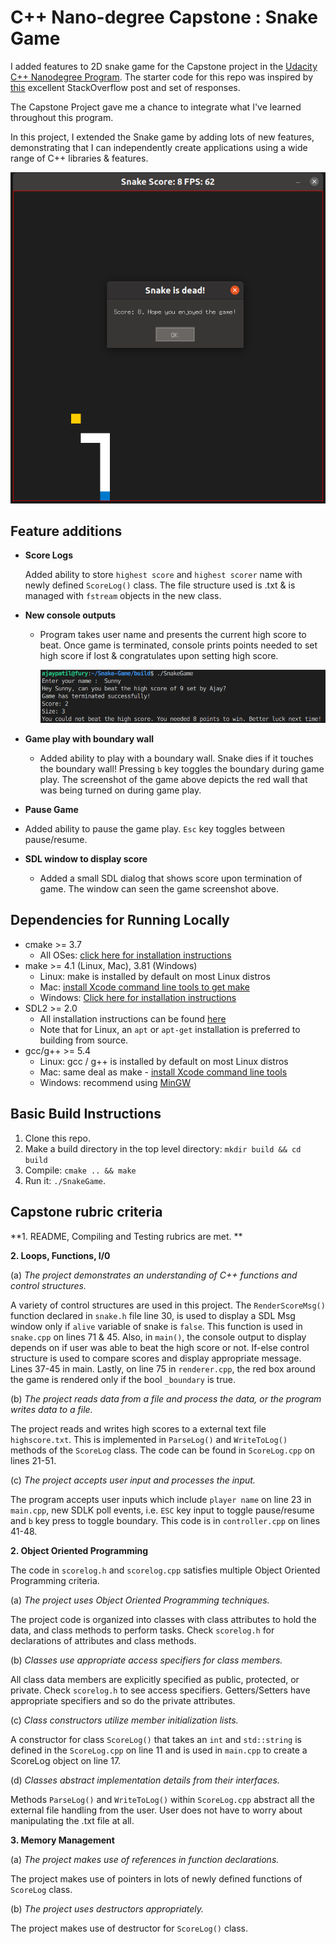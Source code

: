 # C++ Nano-degree Capstone : Snake Game 

 I added features to 2D snake game for the Capstone project in the [Udacity C++ Nanodegree Program](https://www.udacity.com/course/c-plus-plus-nanodegree--nd213). The starter code for this repo was inspired by [this](https://codereview.stackexchange.com/questions/212296/snake-game-in-c-with-sdl) excellent StackOverflow post and set of responses.

The Capstone Project gave me a chance to integrate what I've learned throughout this program. 

In this project, I extended the Snake game by adding lots of new features, demonstrating that I can independently create applications using a wide range of C++ libraries & features.

<img src="game.png"/>

## Feature additions

* **Score Logs**

  Added ability to store `highest score` and `highest scorer` name with newly defined `ScoreLog()` class. The file structure used is .txt & is managed with `fstream` objects in the new class.  

* **New console outputs**

  - Program takes user name and presents the current high score to beat. Once game is terminated, console prints points needed to set high score if lost & congratulates upon setting high score. 

    <img src="console.png"/>

* **Game play with boundary wall**

  - Added ability to play with a boundary wall. Snake dies if it touches the boundary wall! Pressing `b` key toggles the boundary during game play. The screenshot of the game above depicts the red wall that was being turned on during game play. 

*  **Pause Game**

  - Added ability to pause the game play. `Esc` key toggles between pause/resume. 

* **SDL window to display score**

  - Added a small SDL dialog that shows score upon termination of game. The window can seen the game screenshot above. 

## Dependencies for Running Locally
* cmake >= 3.7
  * All OSes: [click here for installation instructions](https://cmake.org/install/)
* make >= 4.1 (Linux, Mac), 3.81 (Windows)
  * Linux: make is installed by default on most Linux distros
  * Mac: [install Xcode command line tools to get make](https://developer.apple.com/xcode/features/)
  * Windows: [Click here for installation instructions](http://gnuwin32.sourceforge.net/packages/make.htm)
* SDL2 >= 2.0
  * All installation instructions can be found [here](https://wiki.libsdl.org/Installation)
  * Note that for Linux, an `apt` or `apt-get` installation is preferred to building from source.
* gcc/g++ >= 5.4
  * Linux: gcc / g++ is installed by default on most Linux distros
  * Mac: same deal as make - [install Xcode command line tools](https://developer.apple.com/xcode/features/)
  * Windows: recommend using [MinGW](http://www.mingw.org/)

## Basic Build Instructions

1. Clone this repo.
2. Make a build directory in the top level directory: `mkdir build && cd build`
3. Compile: `cmake .. && make`
4. Run it: `./SnakeGame`.

## Capstone rubric criteria 

**1. README, Compiling and Testing rubrics are met. **

**2. Loops, Functions, I/0**

(a) *The project demonstrates an understanding of C++ functions and control structures.*

A variety of control structures are used in this project. The `RenderScoreMsg()` function declared in `snake.h` file line 30,  is used to display a SDL Msg window only if `alive` variable of snake is `false`. This function is used in `snake.cpp` on lines 71 & 45. Also, in `main()`, the console output to display depends on if user was able to beat the high score or not. If-else control structure is used to compare scores and display appropriate message. Lines 37-45 in main. Lastly, on line 75 in `renderer.cpp`, the red box around the game is rendered only if the bool `_boundary` is true. 

(b) *The project reads data from a file and process the data, or the program writes data to a file.*

The project reads and writes high scores to a external text file `highscore.txt`. This is implemented in `ParseLog()` and `WriteToLog()` methods of the `ScoreLog`  class. The code can be found in `ScoreLog.cpp` on lines 21-51. 

(c) *The project accepts user input and processes the input.*

The program accepts user inputs which include `player name` on line 23 in `main.cpp`, new SDLK poll events, i.e. `ESC` key input to toggle pause/resume and `b` key press to toggle boundary. This code is in `controller.cpp` on lines 41-48.

**2.  Object Oriented Programming**

The code in `scorelog.h` and `scorelog.cpp` satisfies multiple Object Oriented Programming criteria.

(a) *The project uses Object Oriented Programming techniques.*

The project code is organized into classes with class attributes to hold the data, and class methods to perform tasks. Check `scorelog.h` for declarations of attributes and class methods. 

(b) *Classes use appropriate access specifiers for class members.*

All class data members are explicitly specified as public, protected, or private. Check `scorelog.h` to see access specifiers. Getters/Setters have appropriate specifiers and so do the private attributes. 

(c) *Class constructors utilize member initialization lists.*

A constructor for class `ScoreLog()` that takes an `int` and `std::string`  is defined in the  `ScoreLog.cpp` on line 11 and is used in `main.cpp` to create a ScoreLog object on line 17.

(d) *Classes abstract implementation details from their interfaces.*

Methods `ParseLog()` and `WriteToLog()` within `ScoreLog.cpp` abstract all the external file handling from the user. User does not have to worry about manipulating the .txt file at all. 

**3. Memory Management**

(a) *The project makes use of references in function declarations.*

The project makes use of pointers in lots of newly defined functions of `ScoreLog` class. 

(b) *The project uses destructors appropriately.*

The project makes use of destructor for `ScoreLog()` class.